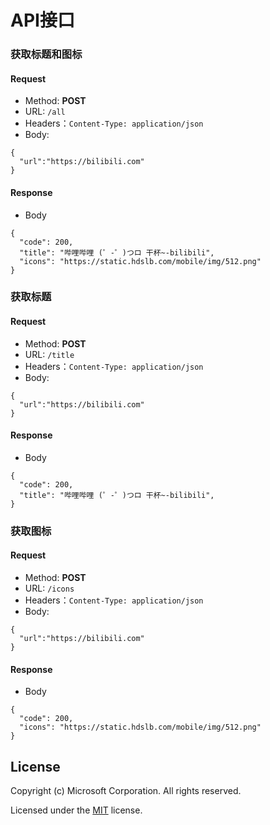 # API接口

### 获取标题和图标

#### Request
- Method: **POST**
- URL:  ```/all```
- Headers：```Content-Type: application/json```
- Body:
```
{
  "url":"https://bilibili.com"
}
```

#### Response
- Body
```
{
  "code": 200,
  "title": "哔哩哔哩 (゜-゜)つロ 干杯~-bilibili",
  "icons": "https://static.hdslb.com/mobile/img/512.png"
}
```

### 获取标题

#### Request
- Method: **POST**
- URL:  ```/title```
- Headers：```Content-Type: application/json```
- Body:
```
{
  "url":"https://bilibili.com"
}
```

#### Response
- Body
```
{
  "code": 200,
  "title": "哔哩哔哩 (゜-゜)つロ 干杯~-bilibili",
}
```

### 获取图标

#### Request
- Method: **POST**
- URL:  ```/icons```
- Headers：```Content-Type: application/json```
- Body:
```
{
  "url":"https://bilibili.com"
}
```

#### Response
- Body
```
{
  "code": 200,
  "icons": "https://static.hdslb.com/mobile/img/512.png"
}
```

## License

Copyright (c) Microsoft Corporation. All rights reserved.

Licensed under the [MIT](LICENSE.txt) license.
